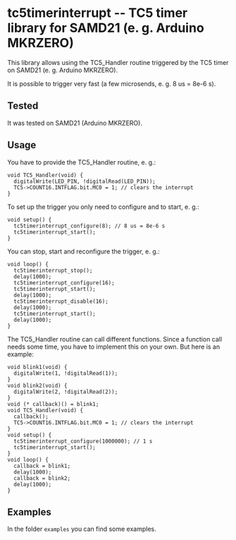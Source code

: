 # tc5timerinterrupt -- TC5 timer library for SAMD21 (e. g. Arduino MKRZERO)

This library allows using the TC5_Handler routine triggered by
the TC5 timer on SAMD21 (e. g. Arduino MKRZERO).

It is possible to trigger very fast (a few microsends, e. g. 8 us = 8e-6 s).

## Tested

It was tested on SAMD21 (Arduino MKRZERO).

## Usage

You have to provide the TC5_Handler routine, e. g.:

```
void TC5_Handler(void) {
  digitalWrite(LED_PIN, !digitalRead(LED_PIN));
  TC5->COUNT16.INTFLAG.bit.MC0 = 1; // clears the interrupt
}
```

To set up the trigger you only need to configure and to start, e. g.:

```
void setup() {
  tc5timerinterrupt_configure(8); // 8 us = 8e-6 s
  tc5timerinterrupt_start();
}
```

You can stop, start and reconfigure the trigger, e. g.:

```
void loop() {
  tc5timerinterrupt_stop();
  delay(1000);
  tc5timerinterrupt_configure(16);
  tc5timerinterrupt_start();
  delay(1000);
  tc5timerinterrupt_disable(16);
  delay(1000);
  tc5timerinterrupt_start();
  delay(1000);
}
```

The TC5_Handler routine can call different functions. Since a function call
needs some time, you have to implement this on your own.
But here is an example:

```
void blink1(void) {
  digitalWrite(1, !digitalRead(1));
}
void blink2(void) {
  digitalWrite(2, !digitalRead(2));
}
void (* callback)() = blink1;
void TC5_Handler(void) {
  callback();
  TC5->COUNT16.INTFLAG.bit.MC0 = 1; // clears the interrupt
}
void setup() {
  tc5timerinterrupt_configure(1000000); // 1 s
  tc5timerinterrupt_start();
}
void loop() {
  callback = blink1;
  delay(1000);
  callback = blink2;
  delay(1000);
}
```

## Examples

In the folder `examples` you can find some examples.
